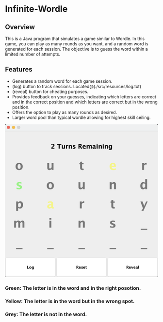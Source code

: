 # Infinite-Wordle
## Overview
This is a Java program that simulates a game similar to Wordle. In this game, you can play as many rounds as you want, and a random word is generated for each session. The objective is to guess the word within a limited number of attempts.

## Features
- Generates a random word for each game session.
- (log) button to track sessions. Located@(./src/resources/log.txt)
- (reveal) button for cheating purposes.
- Provides feedback on your guesses, indicating which letters are correct and in the correct position and which letters are correct but in the wrong position.
- Offers the option to play as many rounds as desired.
- Larger word pool than typical wordle allowing for highest skill ceiling.

<img width="598" alt="wordle" src="wordle.png">




### Green: The letter is in the word and in the right posotion.
### Yellow: The letter is in the word but in the wrong spot.
### Grey: The letter is not in the word.




